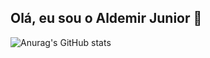 ## Olá, eu sou o Aldemir Junior 👋

<!--
**AldemirJunior1/AldemirJunior1** is a ✨ _special_ ✨ repository because its `README.md` (this file) appears on your GitHub profile.

Here are some ideas to get you started:

- 🔭 Atualmente, estou desenvolvendo um projeto universitário: um site para uma barbearia usando Java, banco de dados, HTML e CSS."
- 🌱 Estudando PHP, MySql e IA Generativa.
- 👯 I’m looking to collaborate on ...
- 🤔 I’m looking for help with ...
- 💬 Ask me about ...
- 📫 How to reach me: ...
- 😄 Pronouns: ...
- ⚡ Fun fact: ...
-->
![Anurag's GitHub stats](https://github-readme-stats.vercel.app/api?username=anuraghazra&show_icons=true)
